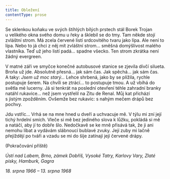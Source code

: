 ```yaml
---
title: Obležení
contentType: prose
---
```


  

Se sklenkou koňaku ve svých štíhlých bílých prstech stál Borek Trojan u velikého okna svého domu u řeky a šklebil se do tmy. Tam někde stojí zvláštní strom. Má zcela červené listí srdcovitého tvaru jako lípa. Ale není to lípa. Nebo to já chci z něj mít zvláštní strom… směšná domýšlivost malého vlastníka. Teď už jeho listí padá… spadne všecko. Ten strom zkrátka není žádný evergreen.

V matné záři ve smyčce konečné autobusové stanice se zjevila dívčí silueta. Broňa už jde. Absolutně přesná… jak sám čas. Jak spěchá… jak sám čas. A taky: _Jsem už moc starý…_ Lehce shrbená, jako by se plížila, rychle postupuje šerem. Na chvíli se ztrácí… to postupuje tmou. A už vbíhá do světla mé lucerny. Já si tenkrát na poslední otevření téhle zahradní branky natáhl rukavice… než jsem vystřelil na Zitu de Renal. Můj kat přichází s jistým zpožděním. Ovšemže bez rukavic: s nahým mečem drápů bez pochvy.

Jdu vstříc… Vrhá se na mne hned u dveří a uchvacuje mě. V týlu mi zní její tichý hrdelní smích. Vleče si mě bez jediného slova k lůžku, pokládá si mě a natáčí, aby jí to dobře šlo. Nedočkavě se ke mně přisává tak, že ji ani nemohu líbat a vydávám slábnoucí bublavé zvuky. Její zuby mi lačně přejíždějí po tváři a vzadu se mi do šíje zatínají její červené drápy.

(Pokračování příště)

_Ústí nad Labem, Brno, zámek Dobříš, Vysoké Tatry, Karlovy Vary, Zlaté písky, Hamburk, Gagra_

_18. srpna 1966 – 13. srpna 1968_
